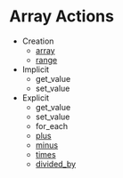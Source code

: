 # Array Actions

- Creation
    - [array](../../statements/array)
    - [range](../../statements/range)
- Implicit
    - get_value
    - set_value
- Explicit
    - get_value
    - set_value
    - for_each
    - [plus](../number/plus)
    - [minus](../number/minus)
    - [times](../number/times)
    - [divided_by](../number/divided_by)
